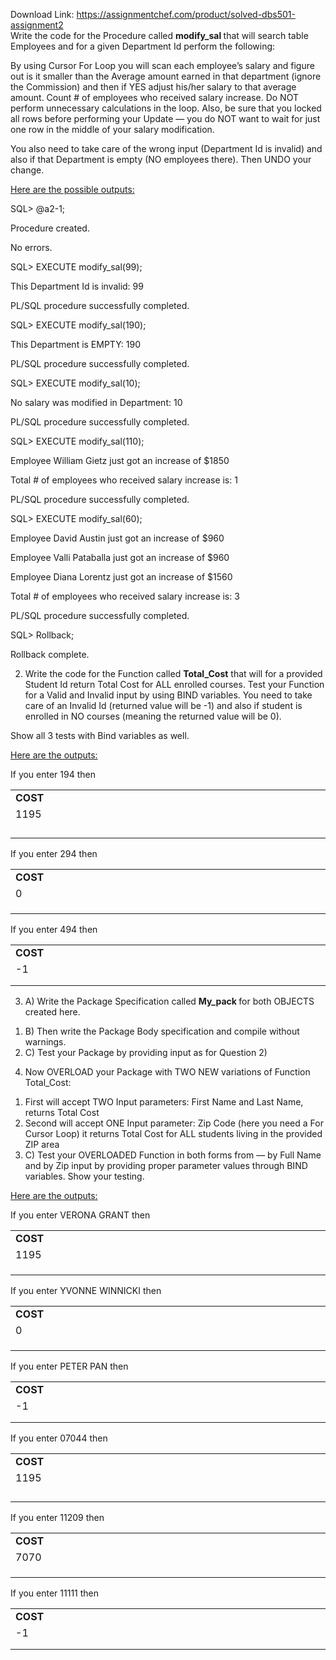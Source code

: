 Download Link: https://assignmentchef.com/product/solved-dbs501-assignment2
<br>
Write the code for the Procedure called <strong>modify_sal </strong>that will search table Employees and for a given Department Id  perform the following:

By using Cursor For Loop you will scan each employee’s salary and figure out is it smaller than the Average amount earned in that department (ignore the Commission) and then if YES adjust his/her salary to that average amount.  Count  # of employees who received salary increase. Do NOT perform unnecessary calculations in the loop. Also, be sure that you locked all rows before performing your Update  — you do NOT want to wait for just one row in the middle of your salary modification.

You also need to take care of the wrong input (Department Id is invalid) and also if that Department is empty (NO employees  there).   Then UNDO your change.




<u>Here are the possible outputs:</u>

SQL&gt; @a2-1;




Procedure created.

No errors.




SQL&gt; EXECUTE modify_sal(99);

This Department Id is invalid: 99




PL/SQL procedure successfully completed.




SQL&gt; EXECUTE modify_sal(190);

This Department is EMPTY: 190




PL/SQL procedure successfully completed.




SQL&gt; EXECUTE modify_sal(10);

No salary was modified in Department: 10




PL/SQL procedure successfully completed.




SQL&gt; EXECUTE modify_sal(110);

Employee William Gietz just got an increase of $1850

Total # of employees who received salary increase is: 1




PL/SQL procedure successfully completed.




SQL&gt; EXECUTE modify_sal(60);

Employee David Austin just got an increase of $960

Employee Valli Pataballa just got an increase of $960

Employee Diana Lorentz just got an increase of $1560

Total # of employees who received salary increase is: 3




PL/SQL procedure successfully completed.




SQL&gt; Rollback;

Rollback complete.




<ol start="2">

 <li>Write the code for the Function called <strong>Total_Cost</strong> that will for a provided Student Id return Total Cost for ALL enrolled courses. Test your Function for  a Valid and Invalid input by using BIND variables. You need to take care of an Invalid Id (returned value will be -1) and also if student is enrolled in NO courses (meaning the returned value will be 0).</li>

</ol>

Show all 3 tests with Bind variables as well.




<u>Here are the outputs:  </u>




If you enter 194 then

<table width="90%">

 <tbody>

  <tr>

   <td colspan="4"><strong>COST </strong></td>

  </tr>

  <tr>

   <td colspan="4">1195</td>

  </tr>

  <tr>

   <td colspan="4"></td>

  </tr>

  <tr>

   <td colspan="2"></td>

  </tr>

  <tr>

   <td></td>

   <td></td>

  </tr>

  <tr>

   <td width="3"></td>

   <td width="314"></td>

   <td width="314"></td>

   <td width="2"></td>

   <td width="3"></td>

  </tr>

 </tbody>

</table>

If you enter 294 then

<table width="90%">

 <tbody>

  <tr>

   <td colspan="3"><strong>COST </strong></td>

  </tr>

  <tr>

   <td colspan="3">0</td>

  </tr>

  <tr>

   <td colspan="3"></td>

  </tr>

  <tr>

   <td></td>

  </tr>

  <tr>

   <td width="3"></td>

   <td width="628"></td>

   <td width="2"></td>

   <td width="3"></td>

  </tr>

 </tbody>

</table>

If you enter 494 then

<table width="90%">

 <tbody>

  <tr>

   <td colspan="2"><strong>COST </strong></td>

  </tr>

  <tr>

   <td colspan="2">-1</td>

  </tr>

  <tr>

   <td colspan="2"></td>

  </tr>

  <tr>

   <td width="317"></td>

   <td width="316"></td>

   <td width="3"></td>

  </tr>

 </tbody>

</table>




3)   A) Write the Package Specification called <strong>My_pack </strong> for both OBJECTS created here.

<ol>

 <li>B) Then write the Package Body specification and compile without warnings.</li>

 <li>C) Test your Package by providing input as for Question 2)</li>

</ol>




4)    Now OVERLOAD your Package with TWO NEW variations of Function Total_Cost:




<ol>

 <li>First will accept TWO Input parameters: First Name and Last Name, returns Total Cost</li>

 <li>Second will accept ONE Input parameter: Zip Code (here you need a For Cursor Loop) it  returns Total Cost for ALL students living in the provided ZIP area</li>

 <li>C) Test your OVERLOADED Function in both forms from — by Full Name and by Zip input by  providing proper parameter values through BIND variables. Show your testing.</li>

</ol>

<u> </u>

<u>Here are the outputs:</u>




If you enter VERONA  GRANT  then

<table width="90%">

 <tbody>

  <tr>

   <td colspan="3"><strong>COST </strong></td>

  </tr>

  <tr>

   <td colspan="3">1195</td>

  </tr>

  <tr>

   <td colspan="3"></td>

  </tr>

  <tr>

   <td></td>

  </tr>

  <tr>

   <td width="3"></td>

   <td width="628"></td>

   <td width="2"></td>

   <td width="3"></td>

  </tr>

 </tbody>

</table>

If you enter YVONNE WINNICKI then

<table width="90%">

 <tbody>

  <tr>

   <td colspan="3"><strong>COST </strong></td>

  </tr>

  <tr>

   <td colspan="3">0</td>

  </tr>

  <tr>

   <td colspan="3"></td>

  </tr>

  <tr>

   <td></td>

  </tr>

  <tr>

   <td width="3"></td>

   <td width="628"></td>

   <td width="2"></td>

   <td width="3"></td>

  </tr>

 </tbody>

</table>




If you enter PETER  PAN  then

<table width="90%">

 <tbody>

  <tr>

   <td colspan="2"><strong>COST </strong></td>

  </tr>

  <tr>

   <td colspan="2">-1</td>

  </tr>

  <tr>

   <td colspan="2"></td>

  </tr>

  <tr>

   <td width="317"></td>

   <td width="316"></td>

   <td width="3"></td>

  </tr>

 </tbody>

</table>




If you enter 07044 then

<table width="90%">

 <tbody>

  <tr>

   <td colspan="4"><strong>COST </strong></td>

  </tr>

  <tr>

   <td colspan="4">1195</td>

  </tr>

  <tr>

   <td colspan="4"></td>

  </tr>

  <tr>

   <td colspan="2"></td>

  </tr>

  <tr>

   <td></td>

   <td></td>

  </tr>

  <tr>

   <td width="3"></td>

   <td width="429"></td>

   <td width="199"></td>

   <td width="2"></td>

   <td width="3"></td>

  </tr>

 </tbody>

</table>

If you enter 11209 then

<table width="90%">

 <tbody>

  <tr>

   <td colspan="3"><strong>COST </strong></td>

  </tr>

  <tr>

   <td colspan="3">7070</td>

  </tr>

  <tr>

   <td colspan="3"></td>

  </tr>

  <tr>

   <td></td>

  </tr>

  <tr>

   <td width="3"></td>

   <td width="628"></td>

   <td width="2"></td>

   <td width="3"></td>

  </tr>

 </tbody>

</table>




If you enter 11111  then

<table width="90%">

 <tbody>

  <tr>

   <td colspan="2"><strong>COST </strong></td>

  </tr>

  <tr>

   <td colspan="2">-1</td>

  </tr>

  <tr>

   <td colspan="2"></td>

  </tr>

  <tr>

   <td width="317"></td>

   <td width="316"></td>

   <td width="3"></td>

  </tr>

 </tbody>

</table>






